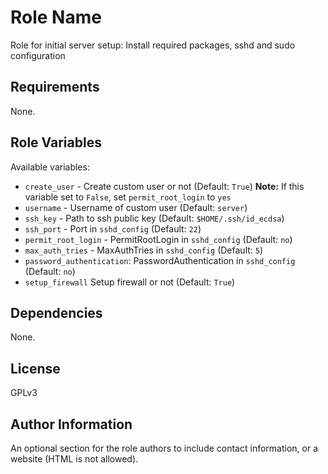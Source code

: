Role Name
=========

Role for initial server setup: Install required packages, sshd and sudo configuration

Requirements
------------

None.

Role Variables
--------------

Available variables:
 - `create_user` - Create custom user or not (Default: `True`)
   **Note:** If this variable set to `False`, set `permit_root_login` to `yes`
 - `username` - Username of custom user (Default: `server`)
 - `ssh_key` - Path to ssh public key (Default: `$HOME/.ssh/id_ecdsa`)
 - `ssh_port` - Port in `sshd_config` (Default: `22`)
 - `permit_root_login` - PermitRootLogin in `sshd_config` (Default: `no`)
 - `max_auth_tries` - MaxAuthTries in `sshd_config` (Default: `5`)
 - `password_authentication`: PasswordAuthentication in `sshd_config` (Default: `no`)
 - `setup_firewall` Setup firewall or not (Default: `True`)

Dependencies
------------

None.

License
-------

GPLv3

Author Information
------------------

An optional section for the role authors to include contact information, or a website (HTML is not allowed).
